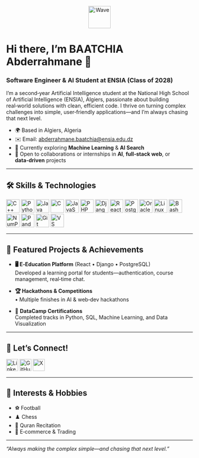 <p align="center">
  <img src="https://user-images.githubusercontent.com/18350557/176309783-0785949b-9127-417c-8b55-ab5a4333674e.gif" alt="Wave" width="60"/>
</p>

# Hi there, I’m **BAATCHIA Abderrahmane** 👋  
### Software Engineer & AI Student at ENSIA (Class of 2028)

I’m a second‑year Artificial Intelligence student at the National High School of Artificial Intelligence (ENSIA), Algiers, passionate about building real‑world solutions with clean, efficient code. I thrive on turning complex challenges into simple, user‑friendly applications—and I’m always chasing that next level.

- 🌍  Based in Algiers, Algeria  
- ✉️  Email: [abderrahmane.baatchia@ensia.edu.dz](mailto:abderrahmane.baatchia@ensia.edu.dz)  
- 🧠  Currently exploring **Machine Learning** & **AI Search**  
- 🤝  Open to collaborations or internships in **AI**, **full‑stack web**, or **data‑driven** projects  

---

## 🛠️ Skills & Technologies

<p align="left">
  <a href="https://isocpp.org/"         target="_blank"><img src="https://raw.githubusercontent.com/danielcranney/readme-generator/main/public/icons/skills/cplusplus-colored.svg" width="36" alt="C++" /></a>
  <a href="https://www.python.org/"    target="_blank"><img src="https://raw.githubusercontent.com/danielcranney/readme-generator/main/public/icons/skills/python-colored.svg" width="36" alt="Python" /></a>
  <a href="https://www.java.com/"      target="_blank"><img src="https://raw.githubusercontent.com/danielcranney/readme-generator/main/public/icons/skills/java-colored.svg" width="36" alt="Java" /></a>
  <a href="https://www.cprogramming.com/" target="_blank"><img src="https://raw.githubusercontent.com/danielcranney/readme-generator/main/public/icons/skills/c-colored.svg" width="36" alt="C" /></a>
  <a href="https://developer.mozilla.org/en-US/docs/Web/JavaScript" target="_blank"><img src="https://raw.githubusercontent.com/danielcranney/readme-generator/main/public/icons/skills/javascript-colored.svg" width="36" alt="JavaScript" /></a>
  <a href="https://www.php.net/"       target="_blank"><img src="https://raw.githubusercontent.com/danielcranney/readme-generator/main/public/icons/skills/php-colored.svg" width="36" alt="PHP" /></a>
  <a href="https://www.djangoproject.com/" target="_blank"><img src="https://raw.githubusercontent.com/danielcranney/readme-generator/main/public/icons/skills/django-colored.svg" width="36" alt="Django" /></a>
  <a href="https://reactjs.org/"       target="_blank"><img src="https://raw.githubusercontent.com/danielcranney/readme-generator/main/public/icons/skills/react-colored.svg" width="36" alt="React" /></a>
  <a href="https://www.postgresql.org/" target="_blank"><img src="https://raw.githubusercontent.com/danielcranney/readme-generator/main/public/icons/skills/postgresql-colored.svg" width="36" alt="PostgreSQL" /></a>
  <a href="https://www.oracle.com/database/" target="_blank"><img src="https://raw.githubusercontent.com/danielcranney/readme-generator/main/public/icons/skills/oracle-colored.svg" width="36" alt="Oracle DB" /></a>
  <a href="https://www.linux.org/"     target="_blank"><img src="https://raw.githubusercontent.com/danielcranney/readme-generator/main/public/icons/skills/linux-colored.svg" width="36" alt="Linux" /></a>
  <a href="https://www.gnu.org/software/bash/" target="_blank"><img src="https://raw.githubusercontent.com/danielcranney/readme-generator/main/public/icons/skills/gnubash.svg" width="36" alt="Bash" /></a>
  <a href="https://numpy.org/"         target="_blank"><img src="https://raw.githubusercontent.com/danielcranney/readme-generator/main/public/icons/skills/numpy-colored.svg" width="36" alt="NumPy" /></a>
  <a href="https://pandas.pydata.org/" target="_blank"><img src="https://raw.githubusercontent.com/danielcranney/readme-generator/main/public/icons/skills/pandas-colored.svg" width="36" alt="Pandas" /></a>
  <a href="https://git-scm.com/"       target="_blank"><img src="https://raw.githubusercontent.com/danielcranney/readme-generator/main/public/icons/skills/git-colored.svg" width="36" alt="Git" /></a>
  <a href="https://code.visualstudio.com/" target="_blank"><img src="https://raw.githubusercontent.com/danielcranney/readme-generator/main/public/icons/skills/visualstudiocode.svg" width="36" alt="VS Code" /></a>
</p>

---

## 🚀 Featured Projects & Achievements

- **🖥️ E‑Education Platform** (React • Django • PostgreSQL)  
  Developed a learning portal for students—authentication, course management, real‑time chat.

- **🏆 Hackathons & Competitions**  
  • Multiple finishes in AI & web‑dev hackathons  

- 📜 **DataCamp Certifications**  
  Completed tracks in Python, SQL, Machine Learning, and Data Visualization

---

## 💬 Let’s Connect!

<p align="left">
  <a href="https://www.linkedin.com/in/sibachir-abdelbari-tarek-b53958282/" target="_blank"><img src="https://raw.githubusercontent.com/danielcranney/readme-generator/main/public/icons/socials/linkedin.svg" width="32" alt="LinkedIn" /></a>
  <a href="https://github.com/SibachirTarek" target="_blank"><img src="https://raw.githubusercontent.com/danielcranney/readme-generator/main/public/icons/socials/github.svg" width="32" alt="GitHub" /></a>
  <a href="https://twitter.com/tarek_aeb" target="_blank"><img src="https://raw.githubusercontent.com/danielcranney/readme-generator/main/public/icons/socials/twitter.svg" width="32" alt="X" /></a>
</p>

---

## 🎯 Interests & Hobbies

- ⚽ Football  
- ♟️ Chess  
- 📖 Quran Recitation  
- 🛒 E‑commerce & Trading  

---

*“Always making the complex simple—and chasing that next level.”*  
